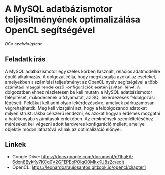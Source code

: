 # A MySQL adatbázismotor teljesítményének optimalizálása OpenCL segítségével

*BSc szakdolgozat*

## Feladatkiírás

A MySQL adatbázismotor egy széles körben használt, relációs adatmodellre épülő alkalmazás. A dolgozat célja, hogy megvizsgálja azokat az eseteket, amelyekben a számítási teljesítményt az OpenCL nyelv segítségével a több számítási maggal rendelkező konfigurációk esetén javítani lehet. A dolgozatban ehhez részletesen be kell mutatni a MySQL adatbázismotor felépítését, működésének a folyamatát, az SQL lekérdezések feldolgozási lépéseit. Példákat kell adni olyan lekérdezésekre, amelyek párhuzamosan végrehajthatók. Meg kell vizsgálni azt, hogy a feldolgozandó adatokat milyen struktúrákba célszerű rendezni, és azokat hogyan érdemes mozgatni a hatékonyabb számítások érdekében. Az eredmények szemléltetéséhez méréseket kell végezni adott hardveres konfiguráció mellett, amellyel objektív módon láthatóvá válnak az optimalizáció előnyei.

## Linkek

* Google Drive: https://docs.google.com/document/d/1haEA-6dxn8ByKKy7KCq0V2GFEPEoPOlqO0MkxKU8z2c/edit
* OpenCL: https://leonardoaraujosantos.gitbook.io/opencl/chapter1

